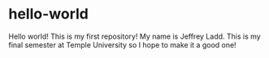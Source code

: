 # hello-world
Hello world! This is my first repository! My name is Jeffrey Ladd. This is my final semester at Temple University so I hope to make it a good one!
